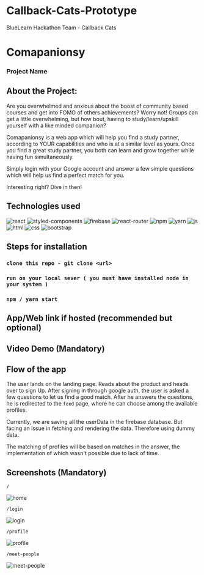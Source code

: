 # Callback-Cats-Prototype
BlueLearn Hackathon Team - Callback Cats

# Comapanionsy
### Project Name


## About the Project:
Are you overwhelmed and anxious about the boost of community based courses and get into FOMO of others achievements?
Worry not! 
Groups can get a little overwhelming, but how bout, having to study/learn/upskill yourself with a like minded companion?

Comapanionsy is a web app which will help you find a study partner, according to YOUR capabilities and who is at a similar level as yours.
Once you find a great study partner, you both can learn and grow together while having fun simultaneously.

Simply login with your Google account and answer a few simple questions which will help us find a perfect match for you.

Interesting right? Dive in then!

## Technologies used
<div>
<img src="https://img.shields.io/badge/React-20232A?style=for-the-badge&logo=react&logoColor=61DAFB" alt="react">
<img src="https://img.shields.io/badge/styled--components-DB7093?style=for-the-badge&logo=styled-components&logoColor=white" alt="styled-components">
<img src="https://img.shields.io/badge/firebase-ffca28?style=for-the-badge&logo=firebase&logoColor=black" alt="firebase">
<img src="https://img.shields.io/badge/React_Router-CA4245?style=for-the-badge&logo=react-router&logoColor=white" alt="react-router">
<img src="https://img.shields.io/badge/npm-CB3837?style=for-the-badge&logo=npm&logoColor=white" alt="npm">
<img src="https://img.shields.io/badge/Yarn-2C8EBB?style=for-the-badge&logo=yarn&logoColor=white" alt="yarn">
<img src="https://img.shields.io/badge/JavaScript-323330?style=for-the-badge&logo=javascript&logoColor=F7DF1E" alt="js">
<img src="https://img.shields.io/badge/HTML5-E34F26?style=for-the-badge&logo=html5&logoColor=white" alt="html">
<img src="https://img.shields.io/badge/CSS3-1572B6?style=for-the-badge&logo=css3&logoColor=white" alt="css">
<img src="https://img.shields.io/badge/Bootstrap-563D7C?style=for-the-badge&logo=bootstrap&logoColor=white" alt="bootstrap">
</div>

## Steps for installation
### `clone this repo - git clone <url>`
### `run on your local sever ( you must have installed node in your system )`
### `npm / yarn start`

## App/Web link if hosted (recommended but optional)

## Video Demo (Mandatory)

## Flow of the app

The user lands on the landing page. Reads about the product and heads over to sign Up.
After signing in through google auth, the user is asked a few questions to let us find a good match.
After he answers the questions, he is redirected to the `feed` page, where he 
can choose among the available profiles.

Currently, we are saving all the userData in the firebase database. But facing an issue in fetching and rendering the data. 
Therefore using dummy data.

The matching of profiles will be based on matches in the answer, the implementation of which wasn't possible due to lack of time.

## Screenshots (Mandatory)

`/`

![home](https://user-images.githubusercontent.com/36930635/132126157-00386b79-70ee-4e90-82f2-0476cfaebdd9.png)

`/login`

![login](https://user-images.githubusercontent.com/36930635/132126166-4644f857-e615-40dc-abc4-dd1f04374c5a.png)

`/profile`

![profile](https://user-images.githubusercontent.com/36930635/132126168-a36e654a-35c5-4dd8-9ec5-8e01448daddc.png)

`/meet-people`

![meet-people](https://user-images.githubusercontent.com/36930635/132126403-d5a1eae3-5ed4-4a8d-95b2-45823a615de6.png)

